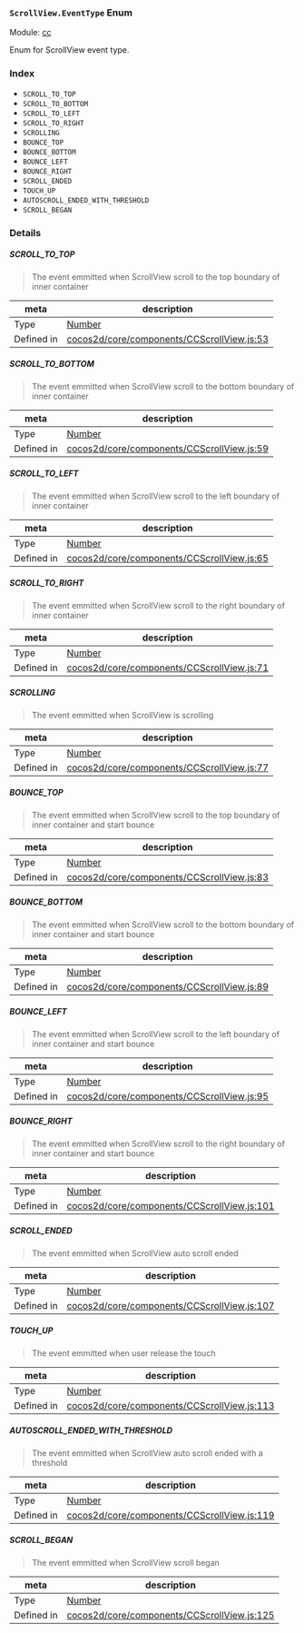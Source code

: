 ### `ScrollView.EventType` Enum



Module: [cc](../modules/cc.md)


Enum for ScrollView event type.


### Index
  - `SCROLL_TO_TOP`
  - `SCROLL_TO_BOTTOM`
  - `SCROLL_TO_LEFT`
  - `SCROLL_TO_RIGHT`
  - `SCROLLING`
  - `BOUNCE_TOP`
  - `BOUNCE_BOTTOM`
  - `BOUNCE_LEFT`
  - `BOUNCE_RIGHT`
  - `SCROLL_ENDED`
  - `TOUCH_UP`
  - `AUTOSCROLL_ENDED_WITH_THRESHOLD`
  - `SCROLL_BEGAN`

### Details


##### SCROLL_TO_TOP

> The event emmitted when ScrollView scroll to the top boundary of inner container

| meta | description |
|------|-------------|
| Type | <a href="https://developer.mozilla.org/en/JavaScript/Reference/Global_Objects/Number" class="crosslink external" target="_blank">Number</a> |
| Defined in | [cocos2d/core/components/CCScrollView.js:53](https://github.com/cocos-creator/engine/blob/4f734a806d1fd7c4073fb064fddc961384fe67af/cocos2d/core/components/CCScrollView.js#L53) |



##### SCROLL_TO_BOTTOM

> The event emmitted when ScrollView scroll to the bottom boundary of inner container

| meta | description |
|------|-------------|
| Type | <a href="https://developer.mozilla.org/en/JavaScript/Reference/Global_Objects/Number" class="crosslink external" target="_blank">Number</a> |
| Defined in | [cocos2d/core/components/CCScrollView.js:59](https://github.com/cocos-creator/engine/blob/4f734a806d1fd7c4073fb064fddc961384fe67af/cocos2d/core/components/CCScrollView.js#L59) |



##### SCROLL_TO_LEFT

> The event emmitted when ScrollView scroll to the left boundary of inner container

| meta | description |
|------|-------------|
| Type | <a href="https://developer.mozilla.org/en/JavaScript/Reference/Global_Objects/Number" class="crosslink external" target="_blank">Number</a> |
| Defined in | [cocos2d/core/components/CCScrollView.js:65](https://github.com/cocos-creator/engine/blob/4f734a806d1fd7c4073fb064fddc961384fe67af/cocos2d/core/components/CCScrollView.js#L65) |



##### SCROLL_TO_RIGHT

> The event emmitted when ScrollView scroll to the right boundary of inner container

| meta | description |
|------|-------------|
| Type | <a href="https://developer.mozilla.org/en/JavaScript/Reference/Global_Objects/Number" class="crosslink external" target="_blank">Number</a> |
| Defined in | [cocos2d/core/components/CCScrollView.js:71](https://github.com/cocos-creator/engine/blob/4f734a806d1fd7c4073fb064fddc961384fe67af/cocos2d/core/components/CCScrollView.js#L71) |



##### SCROLLING

> The event emmitted when ScrollView is scrolling

| meta | description |
|------|-------------|
| Type | <a href="https://developer.mozilla.org/en/JavaScript/Reference/Global_Objects/Number" class="crosslink external" target="_blank">Number</a> |
| Defined in | [cocos2d/core/components/CCScrollView.js:77](https://github.com/cocos-creator/engine/blob/4f734a806d1fd7c4073fb064fddc961384fe67af/cocos2d/core/components/CCScrollView.js#L77) |



##### BOUNCE_TOP

> The event emmitted when ScrollView scroll to the top boundary of inner container and start bounce

| meta | description |
|------|-------------|
| Type | <a href="https://developer.mozilla.org/en/JavaScript/Reference/Global_Objects/Number" class="crosslink external" target="_blank">Number</a> |
| Defined in | [cocos2d/core/components/CCScrollView.js:83](https://github.com/cocos-creator/engine/blob/4f734a806d1fd7c4073fb064fddc961384fe67af/cocos2d/core/components/CCScrollView.js#L83) |



##### BOUNCE_BOTTOM

> The event emmitted when ScrollView scroll to the bottom boundary of inner container and start bounce

| meta | description |
|------|-------------|
| Type | <a href="https://developer.mozilla.org/en/JavaScript/Reference/Global_Objects/Number" class="crosslink external" target="_blank">Number</a> |
| Defined in | [cocos2d/core/components/CCScrollView.js:89](https://github.com/cocos-creator/engine/blob/4f734a806d1fd7c4073fb064fddc961384fe67af/cocos2d/core/components/CCScrollView.js#L89) |



##### BOUNCE_LEFT

> The event emmitted when ScrollView scroll to the left boundary of inner container and start bounce

| meta | description |
|------|-------------|
| Type | <a href="https://developer.mozilla.org/en/JavaScript/Reference/Global_Objects/Number" class="crosslink external" target="_blank">Number</a> |
| Defined in | [cocos2d/core/components/CCScrollView.js:95](https://github.com/cocos-creator/engine/blob/4f734a806d1fd7c4073fb064fddc961384fe67af/cocos2d/core/components/CCScrollView.js#L95) |



##### BOUNCE_RIGHT

> The event emmitted when ScrollView scroll to the right boundary of inner container and start bounce

| meta | description |
|------|-------------|
| Type | <a href="https://developer.mozilla.org/en/JavaScript/Reference/Global_Objects/Number" class="crosslink external" target="_blank">Number</a> |
| Defined in | [cocos2d/core/components/CCScrollView.js:101](https://github.com/cocos-creator/engine/blob/4f734a806d1fd7c4073fb064fddc961384fe67af/cocos2d/core/components/CCScrollView.js#L101) |



##### SCROLL_ENDED

> The event emmitted when ScrollView auto scroll ended

| meta | description |
|------|-------------|
| Type | <a href="https://developer.mozilla.org/en/JavaScript/Reference/Global_Objects/Number" class="crosslink external" target="_blank">Number</a> |
| Defined in | [cocos2d/core/components/CCScrollView.js:107](https://github.com/cocos-creator/engine/blob/4f734a806d1fd7c4073fb064fddc961384fe67af/cocos2d/core/components/CCScrollView.js#L107) |



##### TOUCH_UP

> The event emmitted when user release the touch

| meta | description |
|------|-------------|
| Type | <a href="https://developer.mozilla.org/en/JavaScript/Reference/Global_Objects/Number" class="crosslink external" target="_blank">Number</a> |
| Defined in | [cocos2d/core/components/CCScrollView.js:113](https://github.com/cocos-creator/engine/blob/4f734a806d1fd7c4073fb064fddc961384fe67af/cocos2d/core/components/CCScrollView.js#L113) |



##### AUTOSCROLL_ENDED_WITH_THRESHOLD

> The event emmitted when ScrollView auto scroll ended with a threshold

| meta | description |
|------|-------------|
| Type | <a href="https://developer.mozilla.org/en/JavaScript/Reference/Global_Objects/Number" class="crosslink external" target="_blank">Number</a> |
| Defined in | [cocos2d/core/components/CCScrollView.js:119](https://github.com/cocos-creator/engine/blob/4f734a806d1fd7c4073fb064fddc961384fe67af/cocos2d/core/components/CCScrollView.js#L119) |



##### SCROLL_BEGAN

> The event emmitted when ScrollView scroll began

| meta | description |
|------|-------------|
| Type | <a href="https://developer.mozilla.org/en/JavaScript/Reference/Global_Objects/Number" class="crosslink external" target="_blank">Number</a> |
| Defined in | [cocos2d/core/components/CCScrollView.js:125](https://github.com/cocos-creator/engine/blob/4f734a806d1fd7c4073fb064fddc961384fe67af/cocos2d/core/components/CCScrollView.js#L125) |


